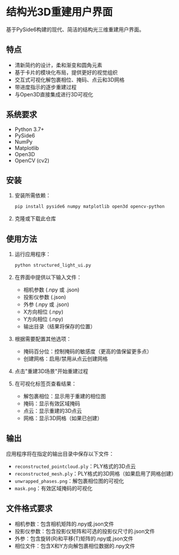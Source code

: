 # 结构光3D重建用户界面

基于PySide6构建的现代、简洁的结构光三维重建用户界面。

## 特点

- 清新简约的设计，柔和渐变和圆角元素
- 基于卡片的模块化布局，提供更好的视觉组织
- 交互式可视化解包裹相位、掩码、点云和3D网格
- 带进度指示的逐步重建过程
- 与Open3D直接集成进行3D可视化

## 系统要求

- Python 3.7+
- PySide6
- NumPy
- Matplotlib
- Open3D
- OpenCV (cv2)

## 安装

1. 安装所需依赖：

    ```bash
    pip install pyside6 numpy matplotlib open3d opencv-python
    ```

2. 克隆或下载此仓库

## 使用方法

1. 运行应用程序：

    ```bash
    python structured_light_ui.py
    ```

2. 在界面中提供以下输入文件：
   - 相机参数 (.npy 或 .json)
   - 投影仪参数 (.json)
   - 外参 (.npy 或 .json)
   - X方向相位 (.npy)
   - Y方向相位 (.npy)
   - 输出目录（结果将保存的位置）

3. 根据需要配置其他选项：
   - 掩码百分位：控制掩码的敏感度（更高的值保留更多点）
   - 创建网格：启用/禁用从点云创建网格

4. 点击"重建3D场景"开始重建过程

5. 在可视化标签页查看结果：
   - 解包裹相位：显示用于重建的相位图
   - 掩码：显示有效区域掩码
   - 点云：显示重建的3D点云
   - 网格：显示3D网格（如果已创建）

## 输出

应用程序将在指定的输出目录中保存以下文件：

- `reconstructed_pointcloud.ply`：PLY格式的3D点云
- `reconstructed_mesh.ply`：PLY格式的3D网格（如果启用了网格创建）
- `unwrapped_phases.png`：解包裹相位图的可视化
- `mask.png`：有效区域掩码的可视化

## 文件格式要求

- 相机参数：包含相机矩阵的.npy或.json文件
- 投影仪参数：包含投影仪矩阵和可选的投影仪尺寸的.json文件
- 外参：包含旋转(R)和平移(T)矩阵的.npy或.json文件
- 相位文件：包含X和Y方向解包裹相位数据的.npy文件
